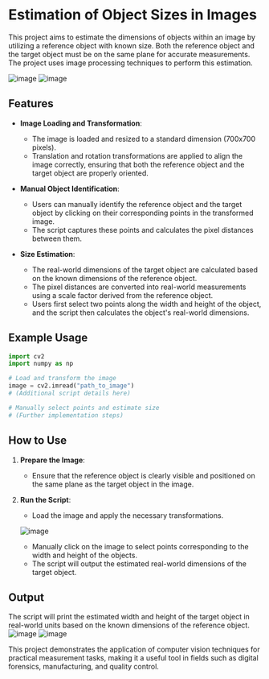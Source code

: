 
# Estimation of Object Sizes in Images

This project aims to estimate the dimensions of objects within an image by utilizing a reference object with known size. Both the reference object and the target object must be on the same plane for accurate measurements. The project uses image processing techniques to perform this estimation.

![image](https://github.com/user-attachments/assets/0d828934-7c13-478b-bf4f-a037fd2fe4eb)
![image](https://github.com/user-attachments/assets/bd3168bf-3b56-46f1-828f-9e0350f0a716)



## Features

- **Image Loading and Transformation**:
  - The image is loaded and resized to a standard dimension (700x700 pixels).
  - Translation and rotation transformations are applied to align the image correctly, ensuring that both the reference object and the target object are properly oriented.

- **Manual Object Identification**:
  - Users can manually identify the reference object and the target object by clicking on their corresponding points in the transformed image.
  - The script captures these points and calculates the pixel distances between them.

- **Size Estimation**:
  - The real-world dimensions of the target object are calculated based on the known dimensions of the reference object.
  - The pixel distances are converted into real-world measurements using a scale factor derived from the reference object.
  - Users first select two points along the width and height of the object, and the script then calculates the object's real-world dimensions.

## Example Usage

```python
import cv2
import numpy as np

# Load and transform the image
image = cv2.imread("path_to_image")
# (Additional script details here)

# Manually select points and estimate size
# (Further implementation steps)
```

## How to Use

1. **Prepare the Image**:
   - Ensure that the reference object is clearly visible and positioned on the same plane as the target object in the image.

2. **Run the Script**:
   - Load the image and apply the necessary transformations.
   
   ![image](https://github.com/user-attachments/assets/eb3ed4ab-a73f-4414-96de-2c2455b6809c)

   - Manually click on the image to select points corresponding to the width and height of the objects.
   - The script will output the estimated real-world dimensions of the target object.

## Output
The script will print the estimated width and height of the target object in real-world units based on the known dimensions of the reference object.
![image](https://github.com/user-attachments/assets/27b48c2d-9889-440c-9d5a-3318d5b4c1ad)
![image](https://github.com/user-attachments/assets/4cd0eed2-a5a6-4a61-b0cd-3194087f9c2b)

This project demonstrates the application of computer vision techniques for practical measurement tasks, making it a useful tool in fields such as digital forensics, manufacturing, and quality control.

